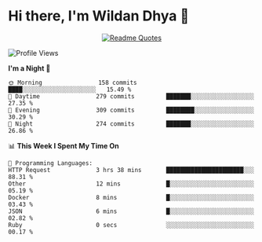 # Hi there, I'm Wildan Dhya 👋 

<div align="center">
  <a href="https://github.com/piyushsuthar/github-readme-quotes">
    <img src="https://quotes-github-readme.vercel.app/api?quote=Try%2C%20Fail%2C%20Retry&author=unknown&type=vertical&theme=dark" alt="Readme Quotes">
  </a>
</div>

<!--START_SECTION:waka-->
![Profile Views](http://img.shields.io/badge/Profile%20Views-0-blue)

**I'm a Night 🦉** 

```text
🌞 Morning                158 commits         ████░░░░░░░░░░░░░░░░░░░░░   15.49 % 
🌆 Daytime                279 commits         ███████░░░░░░░░░░░░░░░░░░   27.35 % 
🌃 Evening                309 commits         ████████░░░░░░░░░░░░░░░░░   30.29 % 
🌙 Night                  274 commits         ███████░░░░░░░░░░░░░░░░░░   26.86 % 
```


📊 **This Week I Spent My Time On** 

```text
💬 Programming Languages: 
HTTP Request             3 hrs 38 mins       ██████████████████████░░░   88.31 % 
Other                    12 mins             █░░░░░░░░░░░░░░░░░░░░░░░░   05.19 % 
Docker                   8 mins              █░░░░░░░░░░░░░░░░░░░░░░░░   03.43 % 
JSON                     6 mins              █░░░░░░░░░░░░░░░░░░░░░░░░   02.82 % 
Ruby                     0 secs              ░░░░░░░░░░░░░░░░░░░░░░░░░   00.17 % 
```


<!--END_SECTION:waka-->

<!--## GitHub Stats-->
<!--![Top Languages](https://github-readme-stats.vercel.app/api/top-langs/?username=wildandhya&layout=compact&theme=dracula)-->











